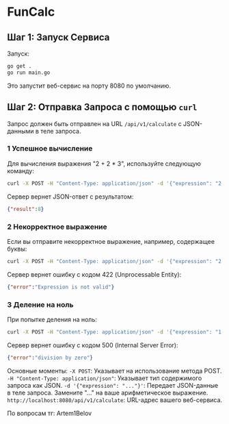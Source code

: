 # FunCalc

## Шаг 1: Запуск Сервиса

Запуск:

```sh
go get .
go run main.go 
```

Это запустит веб-сервис на порту 8080 по умолчанию.

## Шаг 2: Отправка Запроса с помощью `curl`

Запрос должен быть отправлен на URL `/api/v1/calculate` с JSON-данными в теле запроса.

### 1 Успешное вычисление

Для вычисления выражения "2 + 2 * 3", используйте следующую команду:

```sh
curl -X POST -H "Content-Type: application/json" -d '{"expression": "2 + 2 * 3"}' http://localhost:8080/api/v1/calculate
```

Сервер вернет JSON-ответ с результатом:

```json
{"result":8}
```

### 2 Некорректное выражение

Если вы отправите некорректное выражение, например, содержащее буквы:

```sh
curl -X POST -H "Content-Type: application/json" -d '{"expression": "2 + a"}' http://localhost:8080/api/v1/calculate
```

Сервер вернет ошибку с кодом 422 (Unprocessable Entity):

```json
{"error":"Expression is not valid"}
```

### 3 Деление на ноль

При попытке деления на ноль:

```sh
curl -X POST -H "Content-Type: application/json" -d '{"expression": "1 / 0"}' http://localhost:8080/api/v1/calculate
```

Сервер вернет ошибку с кодом 500 (Internal Server Error):

```json
{"error":"division by zero"}
```

Основные моменты:
`-X POST`: Указывает на использование метода POST.
`-H "Content-Type: application/json"`: Указывает тип содержимого запроса как JSON.
`-d '{"expression": "..."}'`: Передает JSON-данные в теле запроса. Замените "..." на ваше арифметическое выражение.
`http://localhost:8080/api/v1/calculate`: URL-адрес вашего веб-сервиса.

По вопросам тг: Artem1Belov
